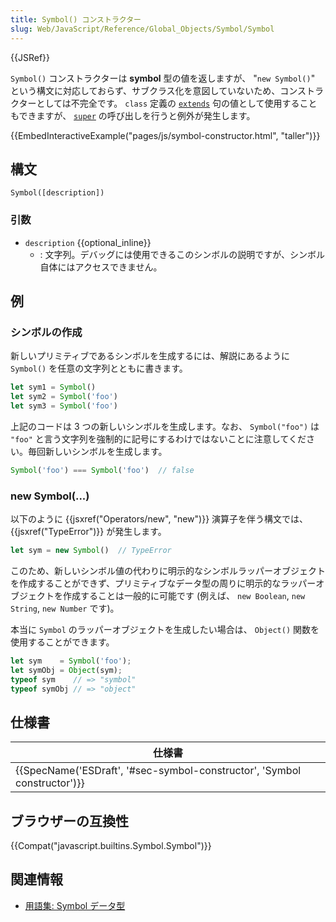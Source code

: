 ```yaml
---
title: Symbol() コンストラクター
slug: Web/JavaScript/Reference/Global_Objects/Symbol/Symbol
---
```

{{JSRef}}

`Symbol()` コンストラクターは **symbol** 型の値を返しますが、 "`new Symbol()`" という構文に対応しておらず、サブクラス化を意図していないため、コンストラクターとしては不完全です。 `class` 定義の [`extends`](/ja/docs/Web/JavaScript/Reference/Classes/extends) 句の値として使用することもできますが、 [`super`](/ja/docs/Web/JavaScript/Reference/Operators/super) の呼び出しを行うと例外が発生します。

{{EmbedInteractiveExample("pages/js/symbol-constructor.html", "taller")}}

## 構文

```
Symbol([description])
```

### 引数

- `description` {{optional_inline}}
  - : 文字列。デバッグには使用できるこのシンボルの説明ですが、シンボル自体にはアクセスできません。

## 例

### シンボルの作成

新しいプリミティブであるシンボルを生成するには、解説にあるように `Symbol()` を任意の文字列とともに書きます。

```js
let sym1 = Symbol()
let sym2 = Symbol('foo')
let sym3 = Symbol('foo')
```

上記のコードは 3 つの新しいシンボルを生成します。なお、 `Symbol("foo")` は `"foo"` と言う文字列を強制的に記号にするわけではないことに注意してください。毎回新しいシンボルを生成します。

```js
Symbol('foo') === Symbol('foo')  // false
```

### new Symbol(...)

以下のように {{jsxref("Operators/new", "new")}} 演算子を伴う構文では、 {{jsxref("TypeError")}} が発生します。

```js
let sym = new Symbol()  // TypeError
```

このため、新しいシンボル値の代わりに明示的なシンボルラッパーオブジェクトを作成することができず、プリミティブなデータ型の周りに明示的なラッパーオブジェクトを作成することは一般的に可能です (例えば、 `new Boolean`, `new String`, `new Number` です)。

本当に `Symbol` のラッパーオブジェクトを生成したい場合は、 `Object()` 関数を使用することができます。

```js
let sym    = Symbol('foo');
let symObj = Object(sym);
typeof sym    // => "symbol"
typeof symObj // => "object"
```

## 仕様書

| 仕様書                                                                                           |
| ------------------------------------------------------------------------------------------------ |
| {{SpecName('ESDraft', '#sec-symbol-constructor', 'Symbol constructor')}} |

## ブラウザーの互換性

{{Compat("javascript.builtins.Symbol.Symbol")}}

## 関連情報

- [用語集: Symbol データ型](/ja/docs/Glossary/Symbol)
